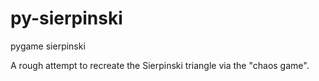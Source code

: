 # py-sierpinski
pygame sierpinski

A rough attempt to recreate the Sierpinski triangle via the "chaos game". 
